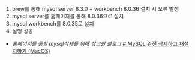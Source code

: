 1. brew를 통해 mysql server 8.3.0 + workbench 8.0.36 설치 시 오류 발생
2. mysql server를 홈페이지를 통해 8.0.36으로 설치
3. mysql workbench를 8.0.35로 설치
4. 실행 성공

- *홈페이지를 통한 mysql삭제를 위해 참고한 블로그*
	[# MySQL 완전 삭제하고 재설치하기 (MacOS)](https://github.com/rangyu/TIL/blob/master/mysql/MySQL-%EC%99%84%EC%A0%84-%EC%82%AD%EC%A0%9C%ED%95%98%EA%B3%A0-%EC%9E%AC%EC%84%A4%EC%B9%98%ED%95%98%EA%B8%B0-(MacOS).md)
